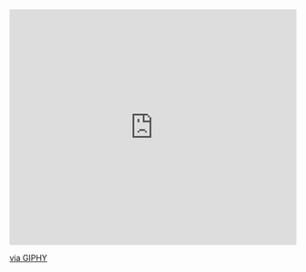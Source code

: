 <div style="width:100%;height:0;padding-bottom:82%;position:relative;"><iframe src="https://giphy.com/embed/dKc2fBq97S9gIzLX2j" width="100%" height="100%" style="position:absolute" frameBorder="0" class="giphy-embed" allowFullScreen></iframe></div><p><a href="https://giphy.com/stickers/bug-error-bugs-dKc2fBq97S9gIzLX2j">via GIPHY</a></p>
